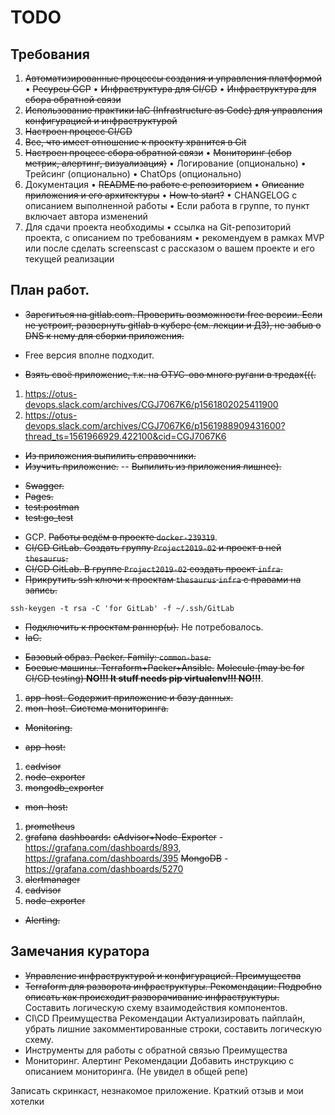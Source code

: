 # TODO

## Требования
1. ~~Автоматизированные процессы создания и управления платформой~~
• ~~Ресурсы GCP~~
• ~~Инфраструктура для CI/CD~~
• ~~Инфраструктура для сбора обратной связи~~
2. ~~Использование практики IaC (Infrastructure as Code) для управления конфигурацией и инфраструктурой~~
3. ~~Настроен процесс CI/CD~~
4. ~~Все, что имеет отношение к проекту хранится в Git~~
5. ~~Настроен процесс сбора обратной связи~~
• ~~Мониторинг (сбор метрик, алертинг, визуализация)~~
• Логирование (опционально)
• Трейсинг (опционально)
• ChatOps (опционально)
6. Документация
• ~~README по работе с репозиторием~~
• ~~Описание приложения и его архитектуры~~
• ~~How to start?~~
• CHANGELOG с описанием выполненной работы
• Если работа в группе, то пункт включает автора изменений
7. Для сдачи проекта необходимы
• ссылка на Git-репозиторий проекта, с описанием по требованиям
• рекомендуем в рамках MVP или после сделать screenscast с рассказом о вашем проекте и его текущей реализации


## План работ.
- ~~Зарегиться на gitlab.com. Проверить возможности free версии. Если не устроит, развернуть gitlab в кубере (см. лекции и ДЗ), не забыв о DNS к нему для сборки приложения.~~
* Free версия вполне подходит.

- ~~Взять своё приложение, т.к. на ОТУС-ово много ругани в тредах(((.~~
1. https://otus-devops.slack.com/archives/CGJ7067K6/p1561802025411900
2. https://otus-devops.slack.com/archives/CGJ7067K6/p1561988909431600?thread_ts=1561966929.422100&cid=CGJ7067K6

- ~~Из приложения выпилить справочники.~~
- ~~Изучить приложение.~~
-- ~~Выпилить из приложения лишнее).~~
* ~~Swagger.~~
* ~~Pages.~~
* ~~test:postman~~
* ~~test:go_test~~
 
- GCP. ~~Работы ведём в проекте `docker-239319`~~.
- ~~CI/CD GitLab. Создать группу `Project2019-02` и проект в ней `thesaurus`.~~
- ~~CI/CD GitLab. В группе `Project2019-02` создать проект `infra`.~~
- ~~Прикрутить ssh ключи к проектам `thesaurus` `infra` с правами на запись.~~
```commandLine
ssh-keygen -t rsa -C 'for GitLab' -f ~/.ssh/GitLab
```
- ~~Подключить к проектам раннер(ы).~~ Не потребовалось.
- ~~IaC.~~
* ~~Базовый образ. Packer. Family: `common-base`.~~
* ~~Боевые машины. Terraform+Packer+Ansible.~~ ~~Molecule (may be for CI/CD testing) **NO!!! It stuff needs pip virtualenv!!! NO!!!**~~.
1. ~~app-host. Содержит приложение и базу данных.~~
2. ~~mon-host. Система мониторинга.~~

- ~~Monitoring.~~
* ~~app-host:~~
1. ~~cadvisor~~
2. ~~node-exporter~~
3. ~~mongodb_exporter~~

* ~~mon-host:~~
1. ~~prometheus~~
2. ~~grafana~~
~~dashboards:~~
~~cAdvisor+Node-Exporter~~ - https://grafana.com/dashboards/893, https://grafana.com/dashboards/395
~~MongoDB~~ - https://grafana.com/dashboards/5270
3. ~~alertmanager~~
4. ~~cadvisor~~
5. ~~node-exporter~~

- ~~Alerting.~~

## Замечания куратора
- ~~Управление инфраструктурой и конфигурацией. Преимущества~~
- ~~Terraform для разворота инфраструктуры. Рекомендации: Подробно описать как происходит разворачивание инфраструктуры.~~ Составить логическую схему взаимодействия компонентов.
- CI\CD
    Преимущества
    Рекомендации
Актуализировать пайплайн, убрать лишние закомментированные строки, составить логическую схему.
- Инструменты для работы с обратной связью
    Преимущества
- Мониторинг. Алертинг
    Рекомендации
Добавить инструкцию с описанием мониторинга. (Не увидел в общей репе)

Записать скринкаст, незнакомое приложение.
Краткий отзыв и мои хотелки
